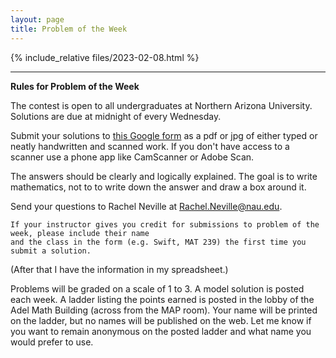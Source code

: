 ```yaml
---
layout: page
title: Problem of the Week
---
```


{% include_relative files/2023-02-08.html %}

<hr>
<b>Rules for Problem of the Week</b>
<p>
The contest is open to all undergraduates at Northern Arizona University. Solutions are due at midnight of every Wednesday. 
<p>
Submit your solutions to <a href="https://forms.gle/LgCLL5vhwUn6h5eA7">this Google form</a> as a pdf or jpg of either typed or neatly handwritten and scanned work. If you don't have access to a scanner use a phone app like
CamScanner or Adobe Scan.

<p>The answers should be clearly and logically explained.  The goal is to write mathematics, not to
 to write down the answer and draw a box around it.
</p>

<p>
Send your questions to Rachel Neville at
<a href="mailto:Rachel.Neville@nau.edu?subject=potw" target="_blank">Rachel.Neville@nau.edu</a>.  

	If your instructor gives you credit for submissions to problem of the week, please include their name
	and the class in the form (e.g. Swift, MAT 239) the first time you submit a solution.  
(After that I have the information in my spreadsheet.)
</p>

<p>
	Problems will be graded on a scale of 1 to 3.  A model solution is posted each week.
	A ladder listing the points earned is posted in the lobby of the Adel Math Building 
	(across from the MAP room).  Your name will be printed on the ladder, but no names will be published on the web.
	Let me know if you want to remain anonymous on the posted ladder and what name you would prefer to use.
</p>